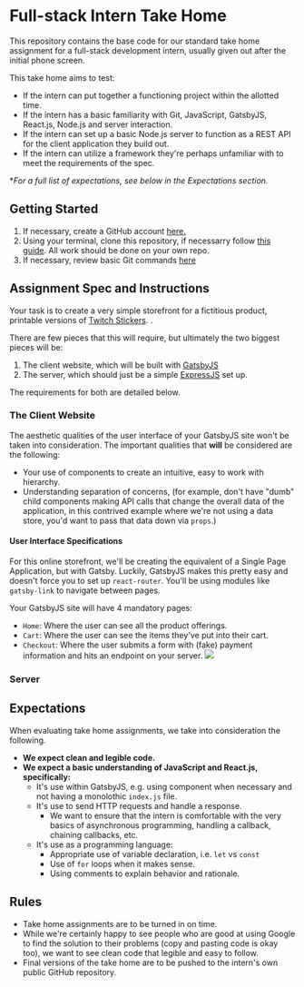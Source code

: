 # Full-stack Intern Take Home
This repository contains the base code for our standard take home assignment for a full-stack development intern, usually given out after the initial phone screen.

This take home aims to test:
- If the intern can put together a functioning project within the allotted time.
- If the intern has a basic familiarity with Git, JavaScript, GatsbyJS, React.js, Node.js and server interaction.
- If the intern can set up a basic Node.js server to function as a REST API for the client application they build out.
- If the intern can utilize a framework they're perhaps unfamiliar with to meet the requirements of the spec.

**For a full list of expectations, see below in the Expectations section.*

## Getting Started
1. If necessary, create a GitHub account [here.](https://github.com/)
3. Using your terminal, clone this repository, if necessarry follow [this guide](https://services.github.com/on-demand/github-cli/clone-repo-cli). All work should be done on your own repo.
4. If necessary, review basic Git commands [here](https://www.atlassian.com/git/tutorials/learn-git-with-bitbucket-cloud)

## Assignment Spec and Instructions
Your task is to create a very simple storefront for a fictitious product, printable versions of [Twitch Stickers](https://www.redbubble.com/shop/twitch+emote+stickers). .

There are few pieces that this will require, but ultimately the two biggest pieces will be:
1. The client website, which will be built with  [GatsbyJS](https://www.gatsbyjs.org/)
2. The server, which should just be a simple [ExpressJS](https://expressjs.com/) set up. 

The requirements for both are detailed below.

### The Client Website
The aesthetic qualities of the user interface of your GatsbyJS site won't be taken into consideration. 
The important qualities that **will** be considered are the following:
- Your use of components to create an intuitive, easy to work with hierarchy.
- Understanding separation of concerns, (for example, don't have "dumb" child components making API calls that change the overall data of the application, in this contrived example where we're not using a data store, you'd want to pass that data down via `props`.)

#### User Interface Specifications
For this online storefront, we'll be creating the equivalent of a Single Page Application, but with Gatsby. Luckily, GatsbyJS makes this pretty easy and doesn't force you to set up `react-router`.  You'll be using modules like `gatsby-link`  to navigate between pages.

Your GatsbyJS site will have 4 mandatory pages:
- `Home`: Where the user can see all the product offerings.
- `Cart`: Where the user can see the items they've put into their cart.
- `Checkout`: Where the user submits a form with (fake) payment information and hits an endpoint on your server.
<img src="https://s3.us-east-2.amazonaws.com/klyxxpublicassets/CheckoutWindow.png"></img>


### Server

## Expectations
When evaluating take home assignments, we take into consideration the following.
- **We expect clean and legible code.**
- **We expect a basic understanding of JavaScript and React.js, specifically:**
  - It's use within GatsbyJS, e.g. using component when necessary and not having a monolothic `index.js` file.
  - It's use to send HTTP requests and handle a response.
    - We want to ensure that the intern is comfortable with the very basics of asynchronous programming, handling a callback, chaining callbacks, etc.
  - It's use as a programming language:
    - Appropriate use of variable declaration, i.e. `let` vs `const`
    - Use of `for` loops when it makes sense.
    - Using comments to explain behavior and rationale.

## Rules
- Take home assignments are to be turned in on time.
- While we're certainly happy to see people who are good at using Google to find the solution to their problems (copy and pasting code is okay too), we want to see clean code that legible and easy to follow.
- Final versions of the take home are to be pushed to the intern's own public GitHub repository.

